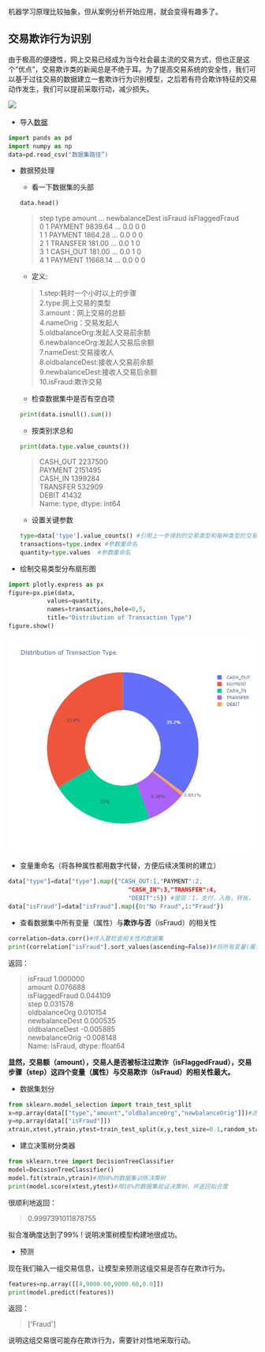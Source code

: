
机器学习原理比较抽象，但从案例分析开始应用，就会变得有趣多了。

## 交易欺诈行为识别  

由于极高的便捷性，网上交易已经成为当今社会最主流的交易方式，但也正是这个”优点”，交易欺诈类的新闻总是不绝于耳。为了提高交易系统的安全性，我们可以基于过往交易的数据建立一套欺诈行为识别模型，之后若有符合欺诈特征的交易动作发生，我们可以提前采取行动，减少损失。

![](https://img.shields.io/badge/python-3.8-orange?style=for-the-badge&logo=python&logoColor=orange)

- 导入[数据](https://www.kaggle.com/ealaxi/paysim1/download)    

```python    
import pands as pd    
import numpy as np    
data=pd.read_csv("数据集路径”)   
```
- 数据预处理
    
    - 看一下数据集的头部
    ```python    
    data.head()
    ```
    >    step      type    amount  ... newbalanceDest  isFraud  isFlaggedFraud    
    0     1   PAYMENT   9839.64  ...            0.0        0               0    
    1     1   PAYMENT   1864.28  ...            0.0        0               0    
    2     1  TRANSFER    181.00  ...            0.0        1               0    
    3     1  CASH_OUT    181.00  ...            0.0        1               0    
    4     1   PAYMENT  11668.14  ...            0.0        0               0        
    
   - 定义:   
    
    > 1.step:耗时一个小时以上的步骤        
    > 2.type:网上交易的类型        
    > 3.amount：网上交易的总额      
    > 4.nameOrig：交易发起人       
    > 5.oldbalanceOrg:发起人交易前余额      
    > 6.newbalanceOrg:发起人交易后余额      
    > 7.nameDest:交易接收人      
    > 8.oldbalanceDest:接收人交易前余额     
    > 9.newbalanceDest:接收人交易后余额     
    > 10.isFraud:欺诈交易
    - 检查数据集中是否有空白项     
    ```python
    print(data.isnull().sum())    
    ```
    - 按类别求总和
    ```python
    print(data.type.value_counts())
    ```
    > CASH_OUT    2237500    
    > PAYMENT     2151495   
    > CASH_IN     1399284    
    > TRANSFER     532909    
    > DEBIT         41432    
    > Name: type, dtype: int64

    - 设置关键参数
    ```python
    type=data['type'].value_counts() #引用上一步得到的交易类型和每种类型的交易总额
    transactions=type.index #参数重命名
    quantity=type.values  #参数重命名                
     ```  
- 绘制交易类型分布扇形图
```python
import plotly.express as px
figure=px.pie(data,
           values=quantity,
           names=transactions,hole=0,5,
           title="Distribution of Transaction Type")
figure.show()
 ```
 ![得到图形](https://github.com/TGF-B/Data-Analysis/blob/main/plot.png)

  
- 变量重命名（将各种属性都用数字代替，方便后续决策树的建立）    
```python
data["type"]=data["type"].map({"CASH_OUT:1,"PAYMENT":2,
                                  "CASH_IN":3,"TRANSFER":4,
                                  "DEBIT":5}) #提现：1，支付，入账，转账，
data["isFraud"]=data["isFraud"].map({0:"No Fraud",1:"Fraud"})
 ```    
 - 查看数据集中所有变量（属性）与**欺诈与否**（isFraud）的相关性
 ```python
 correlation=data.corr()#传入要检查相关性的数据集
 print(correlation["isFraud"].sort_values(ascending=False))#将所有变量(属性）与欺诈与否（isFraud）相关性降序排列
 ```     
 返回：     
 > isFraud           1.000000    
 > amount            0.076688    
 > isFlaggedFraud    0.044109    
 > step              0.031578    
 > oldbalanceOrg     0.010154    
 > newbalanceDest    0.000535    
 > oldbalanceDest   -0.005885    
 > newbalanceOrig   -0.008148    
 > Name: isFraud, dtype: float64    
    
**显然，交易额（amount），交易人是否被标注过欺诈（isFlaggedFraud），交易步骤（step）这四个变量（属性）与交易欺诈（isFraud）的相关性最大。**

- 数据集划分    
```python
from sklearn.model_selection import train_test_split
x=np.array(data[["type","amount","oldbalanceOrg","newbalanceOrig"]])#选出四个与欺诈相关性最强的变量（属性）构成决策树的自变量，即构建划分属性
y=np.array(data[["isFraud"]])
xtrain,xtest,ytrain,ytest=train_test_split(x,y,test_size=0.1,random_state=42)#90%的数据做训练集，10%的数据做测试集
```
- 建立决策树分类器

```python
from sklearn.tree import DecisionTreeClassifier
model=DecisionTreeClassifier()
model.fit(xtrain,ytrain)#用90%的数据集训练决策树
print(model.score(xtest,ytest)#用10%的数据集验证决策树，并返回拟合度
```
 很顺利地返回：    
 > 0.9997391011878755  

拟合准确度达到了99% ! 说明决策树模型构建地很成功。
 
 - 预测    

现在我们输入一组交易信息，让模型来预测这组交易是否存在欺诈行为。

```python
features=np.array([[4,9000.60,9000.60,0.0]])
print(model.predict(features))
```   
返回：

> ['Fraud']     

说明这组交易很可能存在欺诈行为，需要针对性地采取行动。

